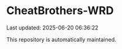 # CheatBrothers-WRD

Last updated: 2025-06-20 06:36:22

This repository is automatically maintained.
